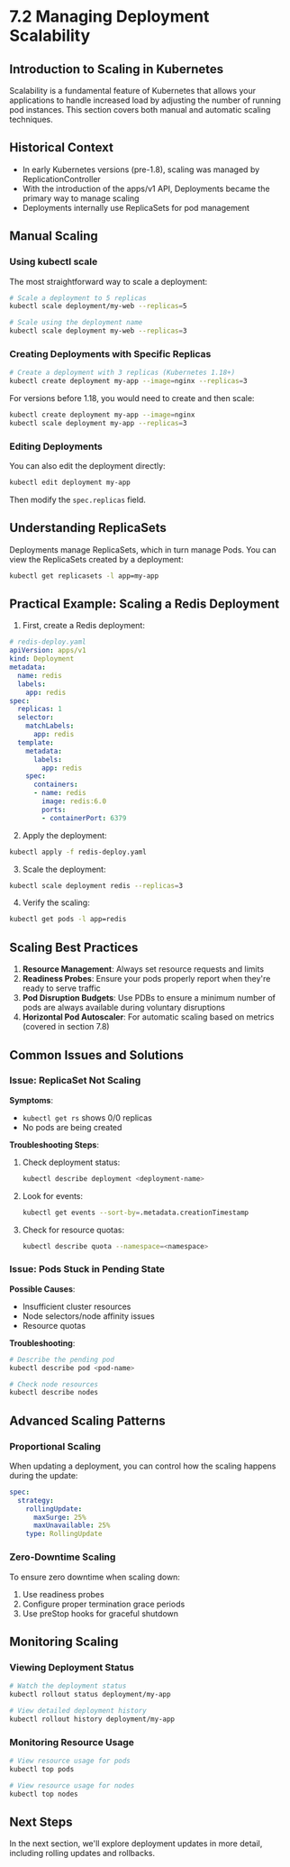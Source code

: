 # 7.2 Managing Deployment Scalability

## Introduction to Scaling in Kubernetes

Scalability is a fundamental feature of Kubernetes that allows your applications to handle increased load by adjusting the number of running pod instances. This section covers both manual and automatic scaling techniques.

## Historical Context

- In early Kubernetes versions (pre-1.8), scaling was managed by ReplicationController
- With the introduction of the apps/v1 API, Deployments became the primary way to manage scaling
- Deployments internally use ReplicaSets for pod management

## Manual Scaling

### Using kubectl scale

The most straightforward way to scale a deployment:

```bash
# Scale a deployment to 5 replicas
kubectl scale deployment/my-web --replicas=5

# Scale using the deployment name
kubectl scale deployment my-web --replicas=3
```

### Creating Deployments with Specific Replicas

```bash
# Create a deployment with 3 replicas (Kubernetes 1.18+)
kubectl create deployment my-app --image=nginx --replicas=3
```

For versions before 1.18, you would need to create and then scale:

```bash
kubectl create deployment my-app --image=nginx
kubectl scale deployment my-app --replicas=3
```

### Editing Deployments

You can also edit the deployment directly:

```bash
kubectl edit deployment my-app
```

Then modify the `spec.replicas` field.

## Understanding ReplicaSets

Deployments manage ReplicaSets, which in turn manage Pods. You can view the ReplicaSets created by a deployment:

```bash
kubectl get replicasets -l app=my-app
```

## Practical Example: Scaling a Redis Deployment

1. First, create a Redis deployment:

```yaml
# redis-deploy.yaml
apiVersion: apps/v1
kind: Deployment
metadata:
  name: redis
  labels:
    app: redis
spec:
  replicas: 1
  selector:
    matchLabels:
      app: redis
  template:
    metadata:
      labels:
        app: redis
    spec:
      containers:
      - name: redis
        image: redis:6.0
        ports:
        - containerPort: 6379
```

2. Apply the deployment:

```bash
kubectl apply -f redis-deploy.yaml
```

3. Scale the deployment:

```bash
kubectl scale deployment redis --replicas=3
```

4. Verify the scaling:

```bash
kubectl get pods -l app=redis
```

## Scaling Best Practices

1. **Resource Management**: Always set resource requests and limits
2. **Readiness Probes**: Ensure your pods properly report when they're ready to serve traffic
3. **Pod Disruption Budgets**: Use PDBs to ensure a minimum number of pods are always available during voluntary disruptions
4. **Horizontal Pod Autoscaler**: For automatic scaling based on metrics (covered in section 7.8)

## Common Issues and Solutions

### Issue: ReplicaSet Not Scaling

**Symptoms**:
- `kubectl get rs` shows 0/0 replicas
- No pods are being created

**Troubleshooting Steps**:
1. Check deployment status:
   ```bash
   kubectl describe deployment <deployment-name>
   ```
2. Look for events:
   ```bash
   kubectl get events --sort-by=.metadata.creationTimestamp
   ```
3. Check for resource quotas:
   ```bash
   kubectl describe quota --namespace=<namespace>
   ```

### Issue: Pods Stuck in Pending State

**Possible Causes**:
- Insufficient cluster resources
- Node selectors/node affinity issues
- Resource quotas

**Troubleshooting**:
```bash
# Describe the pending pod
kubectl describe pod <pod-name>

# Check node resources
kubectl describe nodes
```

## Advanced Scaling Patterns

### Proportional Scaling

When updating a deployment, you can control how the scaling happens during the update:

```yaml
spec:
  strategy:
    rollingUpdate:
      maxSurge: 25%
      maxUnavailable: 25%
    type: RollingUpdate
```

### Zero-Downtime Scaling

To ensure zero downtime when scaling down:

1. Use readiness probes
2. Configure proper termination grace periods
3. Use preStop hooks for graceful shutdown

## Monitoring Scaling

### Viewing Deployment Status

```bash
# Watch the deployment status
kubectl rollout status deployment/my-app

# View detailed deployment history
kubectl rollout history deployment/my-app
```

### Monitoring Resource Usage

```bash
# View resource usage for pods
kubectl top pods

# View resource usage for nodes
kubectl top nodes
```

## Next Steps

In the next section, we'll explore deployment updates in more detail, including rolling updates and rollbacks.
